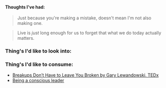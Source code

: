 #### Thoughts I've had:

> Just because you're making a mistake, doesn't mean I'm not also making one.

> Live is _just_ long enough for us to forget that what we do today actually matters.

### Thing's I'd like to look into:

### Thing's I'd like to consume:

- [Breakups Don’t Have to Leave You Broken by Gary Lewandowski, TEDx](https://www.youtube.com/watch?v=Cw2qD87KDHc&t=35s)
- [Being a conscious leader](https://conscious.is/resources/handouts)
